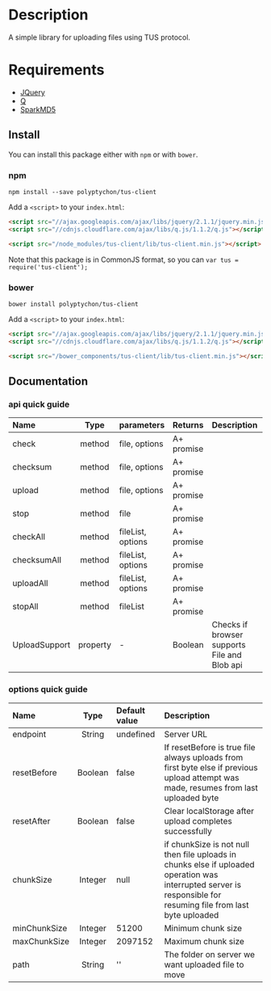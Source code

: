 # Description

A simple library for uploading files using TUS protocol.

# Requirements

- [JQuery](http://jquery.com/)
- [Q](https://github.com/kriskowal/q)
- [SparkMD5](https://github.com/satazor/SparkMD5)

## Install

You can install this package either with `npm` or with `bower`.

### npm

```shell
npm install --save polyptychon/tus-client
```

Add a `<script>` to your `index.html`:

```html
<script src="//ajax.googleapis.com/ajax/libs/jquery/2.1.1/jquery.min.js"></script>
<script src="//cdnjs.cloudflare.com/ajax/libs/q.js/1.1.2/q.js"></script>

<script src="/node_modules/tus-client/lib/tus-client.min.js"></script>
```

Note that this package is in CommonJS format, so you can `var tus = require('tus-client');`

### bower

```shell
bower install polyptychon/tus-client
```

Add a `<script>` to your `index.html`:

```html
<script src="//ajax.googleapis.com/ajax/libs/jquery/2.1.1/jquery.min.js"></script>
<script src="//cdnjs.cloudflare.com/ajax/libs/q.js/1.1.2/q.js"></script>

<script src="/bower_components/tus-client/lib/tus-client.min.js"></script>
```


## Documentation

### api quick guide

| Name          | Type     | parameters         | Returns      | Description |
| :-----------  | :---:    | :------------      | :----------  | :---------- |
| check         | method   | file, options      | A+ promise   |             |
| checksum      | method   | file, options      | A+ promise   |             |
| upload        | method   | file, options      | A+ promise   |             |
| stop          | method   | file               | A+ promise   |             |
| checkAll      | method   | fileList, options  | A+ promise   |             |
| checksumAll   | method   | fileList, options  | A+ promise   |             |
| uploadAll     | method   | fileList, options  | A+ promise   |             |
| stopAll       | method   | fileList           | A+ promise   |             |
| UploadSupport | property | -                  | Boolean      | Checks if browser supports File and Blob api |

### options quick guide

| Name          | Type     | Default value | Description |
| :-----------  | :---:    | :------------ | :---------- |
| endpoint      | String   | undefined     | Server URL  |
| resetBefore   | Boolean  | false         | If resetBefore is true file always uploads from first byte else if previous upload attempt was made, resumes from last uploaded byte |
| resetAfter    | Boolean  | false         | Clear localStorage after upload completes successfully |
| chunkSize     | Integer  | null          | if chunkSize is not null then file uploads in chunks else if uploaded operation was interrupted server is responsible for resuming file from last byte uploaded  |
| minChunkSize  | Integer  | 51200         | Minimum chunk size |
| maxChunkSize  | Integer  | 2097152       | Maximum chunk size |
| path          | String   | ''            | The folder on server we want uploaded file to move |

